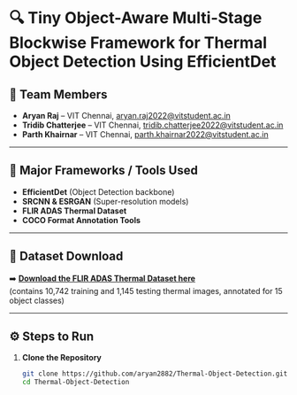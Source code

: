 # 🔍 Tiny Object-Aware Multi-Stage Blockwise Framework for Thermal Object Detection Using EfficientDet

## 👥 Team Members
- **Aryan Raj** – VIT Chennai, aryan.raj2022@vitstudent.ac.in  
- **Tridib Chatterjee** – VIT Chennai, tridib.chatterjee2022@vitstudent.ac.in  
- **Parth Khairnar** – VIT Chennai, parth.khairnar2022@vitstudent.ac.in  

---

## 🧰 Major Frameworks / Tools Used 
- **EfficientDet** (Object Detection backbone)  
- **SRCNN & ESRGAN** (Super-resolution models)  
- **FLIR ADAS Thermal Dataset**  
- **COCO Format Annotation Tools**  

---

## 📂 Dataset Download
➡️ **[Download the FLIR ADAS Thermal Dataset here](PASTE-YOUR-LINK-HERE)**  
(contains 10,742 training and 1,145 testing thermal images, annotated for 15 object classes)

---

## ⚙️ Steps to Run

1. **Clone the Repository**  
   ```bash
   git clone https://github.com/aryan2882/Thermal-Object-Detection.git
   cd Thermal-Object-Detection
